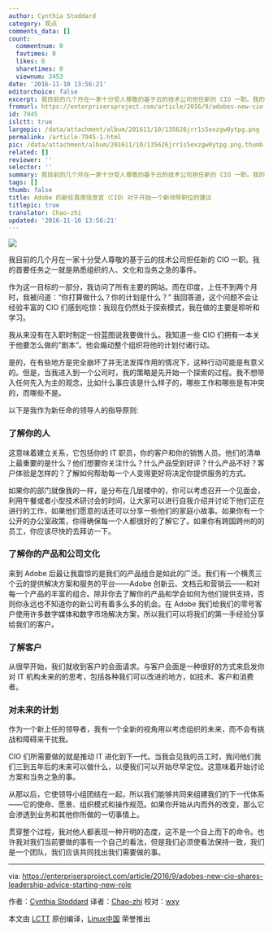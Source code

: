 ```yaml
---
author: Cynthia Stoddard
category: 观点
comments_data: []
count:
  commentnum: 0
  favtimes: 0
  likes: 0
  sharetimes: 0
  viewnum: 3453
date: '2016-11-10 13:56:21'
editorchoice: false
excerpt: 我目前的几个月在一家十分受人尊敬的基于云的技术公司担任新的 CIO 一职。我的首要任务之一就是熟悉组织的人、文化和当务之急的事件。
fromurl: https://enterprisersproject.com/article/2016/9/adobes-new-cio-shares-leadership-advice-starting-new-role
id: 7945
islctt: true
largepic: /data/attachment/album/201611/10/135626jrr1s5exzgw0ytpg.png
permalink: /article-7945-1.html
pic: /data/attachment/album/201611/10/135626jrr1s5exzgw0ytpg.png.thumb.jpg
related: []
reviewer: ''
selector: ''
summary: 我目前的几个月在一家十分受人尊敬的基于云的技术公司担任新的 CIO 一职。我的首要任务之一就是熟悉组织的人、文化和当务之急的事件。
tags: []
thumb: false
title: Adobe 的新任首席信息官（CIO）对于开始一个新领导职位的建议
titlepic: true
translator: Chao-zhi
updated: '2016-11-10 13:56:21'
---
```


![](/data/attachment/album/201611/10/135626jrr1s5exzgw0ytpg.png)


我目前的几个月在一家十分受人尊敬的基于云的技术公司担任新的 CIO 一职。我的首要任务之一就是熟悉组织的人、文化和当务之急的事件。


作为这一目标的一部分，我访问了所有主要的网站。而在印度，上任不到两个月时，我被问道：“你打算做什么？你的计划是什么？” 我回答道，这个问题不会让经验丰富的 CIO 们感到吃惊：我现在仍然处于探索模式，我在做的主要是聆听和学习。


我从来没有在入职时制定一份蓝图说我要做什么。我知道一些 CIO 们拥有一本关于他要怎么做的”剧本“。他会煽动整个组织将他的计划付诸行动。


是的，在有些地方是完全崩坏了并无法发挥作用的情况下，这种行动可能是有意义的。但是，当我进入到一个公司时，我的策略是先开始一个探索的过程。我不想带入任何先入为主的观念，比如什么事应该是什么样子的，哪些工作和哪些是有冲突的，而哪些不是。


以下是我作为新任命的领导人的指导原则:


### 了解你的人


这意味着建立关系，它包括你的 IT 职员，你的客户和你的销售人员。他们的清单上最重要的是什么？他们想要你关注什么？什么产品受到好评？什么产品不好？客户体验是怎样的？了解如何帮助每一个人变得更好将决定你提供服务的方式。


如果你的部门就像我的一样，是分布在几层楼中的，你可以考虑召开一个见面会，利用午餐或者小型技术研讨会的时间，让大家可以进行自我介绍并讨论下他们正在进行的工作，如果他们愿意的话还可以分享一些他们的家庭小故事。如果你有一个公开的办公室政策，你得确保每一个人都很好的了解它了。如果你有跨国跨州的的员工，你应该尽快的去拜访一下。


### 了解你的产品和公司文化


来到 Adobe 后最让我震惊的是我们的产品组合是如此的广泛。我们有一个横贯三个云的提供解决方案和服务的平台——Adobe 创新云、文档云和营销云——和对每一个产品的丰富的组合。除非你去了解你的产品和学会如何为他们提供支持，否则你永远也不知道你的新公司有着多么多的机会。在 Adobe 我们给我们的零号客户使用许多数字媒体和数字市场解决方案，所以我们可以将我们的第一手经验分享给我们的客户。


### 了解客户


从很早开始，我们就收到客户的会面请求。与客户会面是一种很好的方式来启发你对 IT 机构未来的的思考，包括各种我们可以改进的地方，如技术、客户和消费者。


### 对未来的计划


作为一个新上任的领导者，我有一个全新的视角用以考虑组织的未来，而不会有挑战和障碍来干扰我。


CIO 们所需要做的就是推动 IT 进化到下一代。当我会见我的员工时，我问他们我们三到五年后的未来可以做什么，以便我们可以开始尽早定位。这意味着开始讨论方案和当务之急的事。


从那以后，它使领导小组团结在一起，所以我们能够共同来组建我们的下一代体系——它的使命、愿景、组织模式和操作规范。如果你开始从内而外的改变，那么它会渗透到业务和其他你所做的一切事情上。


贯穿整个过程，我对他人都表现一种开明的态度，这不是一个自上而下的命令。也许我对我们当前要做的事有一个自己的看法，但是我们必须使看法保持一致，我们是一个团队，我们应该共同找出我们需要做的事。




---


via: <https://enterprisersproject.com/article/2016/9/adobes-new-cio-shares-leadership-advice-starting-new-role>


作者：[Cynthia Stoddard](https://enterprisersproject.com/user/cynthia-stoddard) 译者：[Chao-zhi](https://github.com/Chao-zhi) 校对：[wxy](https://github.com/wxy)


本文由 [LCTT](https://github.com/LCTT/TranslateProject) 原创编译，[Linux中国](https://linux.cn/) 荣誉推出